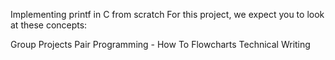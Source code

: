 Implementing printf in C from scratch
For this project, we expect you to look at these concepts:

Group Projects
Pair Programming - How To
Flowcharts
Technical Writing
